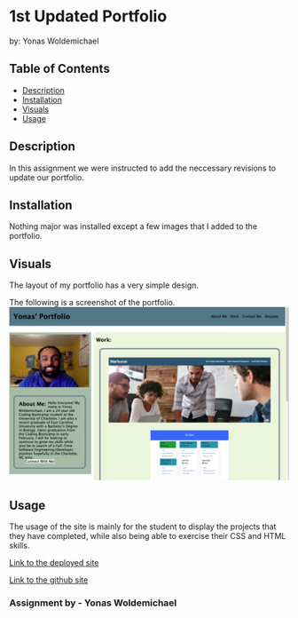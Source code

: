 # 1st Updated Portfolio
by: Yonas Woldemichael

## Table of Contents
- [Description](#description)
- [Installation](#installation)
- [Visuals](#visuals)
- [Usage](#usage)

## Description
In this assignment we were instructed to add the neccessary revisions to update our portfolio. 

## Installation
Nothing major was installed except a few images that I added to the portfolio.

## Visuals
The layout of my portfolio has a very simple design.

The following is a screenshot of the portfolio.
![My first port-rough copy..](./assets/images/port.png)

## Usage
The usage of the site is mainly for the student to display the projects that they have completed, while also being able to exercise their CSS and HTML skills.

[Link to the deployed site](https://ybyonas1.github.io/portfolio-hw/)

[Link to the github site](https://github.com/Ybyonas1/portfolio-hw/settings/pages#:~:text=/-,portfolio-hw,-Public)

### Assignment by - Yonas Woldemichael
